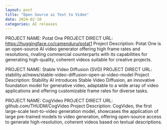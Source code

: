 ```yaml
---
layout: post
title: "Open Source ai Text to Video"
date: 2024-02-10
categories: AI releases
---
```


PROJECT NAME: Potat One
PROJECT DIRECT URL: https://huggingface.co/camenduru/potat1
Project Description: Potat One is an open-source AI video generator offering high frame rates and resolutions, rivaling commercial counterparts with its capabilities for generating high-quality, coherent videos suitable for creative projects.

PROJECT NAME: Stable Video Diffusion (SVD)
PROJECT DIRECT URL: stability.ai/news/stable-video-diffusion-open-ai-video-model
Project Description: Stability AI introduces Stable Video Diffusion, an innovative foundation model for generative video, adaptable to a wide array of video applications and offering customizable frame rates for diverse tasks.

PROJECT NAME: CogVideo
PROJECT DIRECT URL: github.com/THUDM/CogVideo
Project Description: CogVideo, the first large-scale text-to-video generation model, showcases the application of large pre-trained models to video generation, offering open-source access to generate high-resolution, coherent videos based on textual descriptions.




